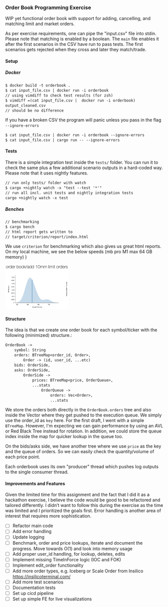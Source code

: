 ### Order Book Programming Exercise

WIP yet functional order book with support for adding, cancelling, and matching limit and market orders.

As per exercise requirements, one can pipe the "input.csv" file into stdin.
Please note that matching is enabled by a boolean. The `main` file enables it after the first scenarios in the CSV have run to pass tests. The first scenarios gets rejected when they cross and later they match/trade.

#### Setup

##### Docker

```
$ docker build -t orderbook .
$ cat input_file.csv | docker run -i orderbook
// using vimdiff to check test results (for zsh)
$ vimdiff =(cat input_file.csv |  docker run -i orderbook) output_cleaned.csv
// should be no difference
```

If you have a broken CSV the program will panic unless you pass in the flag `--ignore-errors`

```
$ cat input_file.csv | docker run -i orderbook --ignore-errors
$ cat input_file.csv | cargo run -- --ignore-errors
```

#### Tests

There is a simple integration test inside the `tests/` folder. You can run it to check the same plus a few additional scenario outputs in a hard-coded way. Please note that it uses nightly features.

```
// run only tests/ folder with watch
$ cargo +nightly watch -x "test --test '*'"
// run all incl. unit tests and nightly integration tests
cargo +nightly watch -x test
```

##### Benches

```
// benchmarking
$ cargo bench
// html report gets written to
// target/criterion/report/index.html
```

We use `criterion` for benchmarking which also gives us great html reports.
On my local machine, we see the below speeds (mb pro M1 max 64 GB memory)
)

<!-- ![10mm limit order adds](<./CleanShot 2023-11-15 at 05.11.57@2x.png>){: width="50%"} -->

<img src="https://raw.githubusercontent.com/daern91/order-book/main/CleanShot%202023-11-15%20at%2005.11.57%402x.png" width=40% height=40%>

#### Structure

The idea is that we create one order book for each symbol/ticker with the following (minimized) structure.:

```
OrderBook ->
    symbol: String
    orders: BTreeMap<order_id, Order>,
        Order -> (id, user_id, ...etc)
    bids: OrderSide,
    asks: OrderSide,
        OrderSide ->
            prices: BTreeMap<price, OrderQueue>,
            ...stats
                OrderQueue ->
                    orders: Vec<Order>,
                    ...stats
```

We store the orders both directly in the `OrderBook.orders` tree and also inside the Vector where they get pushed to the execution queue. We simply use the order_id as `key` here.
For the first draft, I went with a simple `BTreeMap`. However, I'm expecting we can gain performance by using an AVL or Red Black Tree instead for rotation.
In addition, we could store the queue index inside the map for quicker lookup in the queue too.

On the bids/asks side, we have another tree where we use `price` as the key and the queue of orders. So we can easily check the quantity/volume of each price point.

Each orderbook uses its own "producer" thread which pushes log outputs to the single consumer thread.

#### Improvements and Features

Given the limited time for this assignment and the fact that I did it as a hackathon exercise, I believe the code would be good to be refactored and tailored differently. I didn’t want to follow this during the exercise as the time was limited and I prioritized the goals first. Error handling is another area of interest that requires more sophistication.

- [ ] Refactor main code
- [ ] Add error handling
- [ ] Update logging
- [ ] Benchmark, order and price lookups, iterate and document the progress. Move towards O(1) and look into memory usage
- [ ] Add proper user_id handling, for lookup, deletes, edits
- [ ] Implement missing TimeInForce logic (IOC and FOK)
- [ ] Implement edit_order functionality
- [ ] Add more order types, e.g. Iceberg or Scale Order from Insilico https://insilicoterminal.com/
- [ ] Add more test scenarios
- [ ] Documentation tests
- [ ] Set up cicd pipeline
- [ ] Set up simple FE for live visualizations
